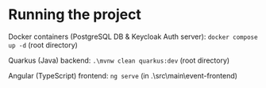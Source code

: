 # Running the project

Docker containers (PostgreSQL DB & Keycloak Auth server): `docker compose up -d` (root directory)

Quarkus (Java) backend: `.\mvnw clean quarkus:dev` (root directory)

Angular (TypeScript) frontend: `ng serve` (in .\src\main\event-frontend)
